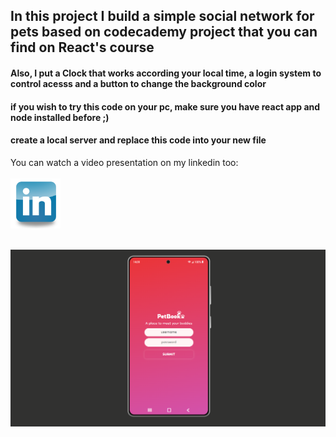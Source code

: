 ## In this project I build a simple social network for pets based on codecademy project that you can find on React's course 
#### Also, I put a Clock that works according your local time, a login system to control acesss and a button to change the background color
#### if you wish to try this code on your pc, make sure you have react app and node installed before ;)
#### create a local server and replace this code into your new file

<p> You can watch a video presentation on my linkedin too:
  <br/>
  <br/>
  <a href="https://www.linkedin.com/posts/lincolnaraujo_react-project-codecademy-activity-6907098767137624064-3ksH?utm_source=linkedin_share&utm_medium=member_desktop_web">
    <img 
         src="./linkedIn.png" 
         class="media-object  img-responsive img-thumbnail" 
         style="height: 80px"
         target="_blank">
  </a>


<div style="display: inline_block"><br/>
  <img src="./presentation.png" />
</div>

